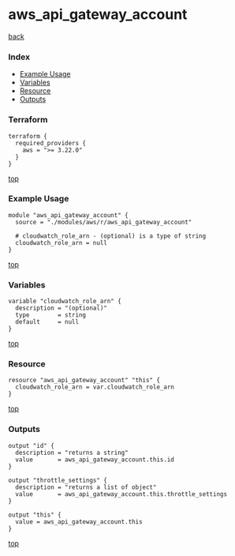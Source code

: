 # aws_api_gateway_account
[back](../aws.md)
### Index
- [Example Usage](#example-usage)
- [Variables](#variables)
- [Resource](#resource)
- [Outputs](#outputs)
### Terraform
```hcl
terraform {
  required_providers {
    aws = ">= 3.22.0"
  }
}
```
[top](#index)
### Example Usage
```hcl
module "aws_api_gateway_account" {
  source = "./modules/aws/r/aws_api_gateway_account"

  # cloudwatch_role_arn - (optional) is a type of string
  cloudwatch_role_arn = null
}
```
[top](#index)
### Variables
```hcl
variable "cloudwatch_role_arn" {
  description = "(optional)"
  type        = string
  default     = null
}
```
[top](#index)

### Resource
```hcl
resource "aws_api_gateway_account" "this" {
  cloudwatch_role_arn = var.cloudwatch_role_arn
}
```
[top](#index)
### Outputs
```hcl
output "id" {
  description = "returns a string"
  value       = aws_api_gateway_account.this.id
}

output "throttle_settings" {
  description = "returns a list of object"
  value       = aws_api_gateway_account.this.throttle_settings
}

output "this" {
  value = aws_api_gateway_account.this
}
```
[top](#index)
